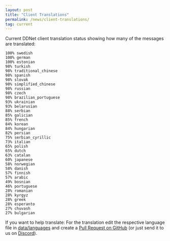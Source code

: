 ```yaml
---
layout: post
title: "Client Translations"
permalink: /news/client-translations/
tag: current
---
```


Current DDNet client translation status showing how many of the messages are translated:

```
100% swedish
100% german
100% estonian
98% turkish
98% traditional_chinese
98% spanish
98% slovak
98% simplified_chinese
98% russian
98% czech
98% brazilian_portuguese
93% ukrainian
93% belarusian
88% serbian
85% galician
85% french
84% korean
84% hungarian
82% persian
75% serbian_cyrillic
73% italian
65% polish
65% dutch
63% catalan
60% japanese
58% norwegian
58% danish
57% finnish
57% arabic
49% bosnian
46% portuguese
28% romanian
28% kyrgyz
28% greek
28% esperanto
27% chuvash
27% bulgarian
```

If you want to help translate: For the translation edit the respective language file in [data/languages](https://github.com/ddnet/ddnet/tree/master/data/languages) and create a [Pull Request on GitHub](https://github.com/ddnet/ddnet/) (or just send it to us on [Discord](/discord/)).
